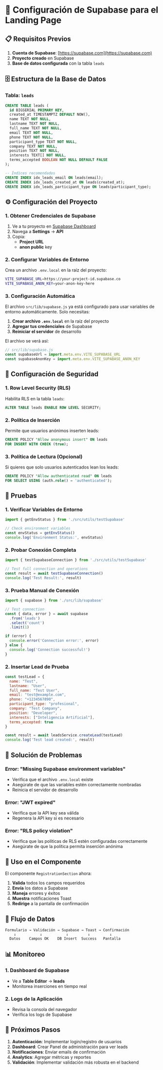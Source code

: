 # 🚀 Configuración de Supabase para el Landing Page

## 📋 Requisitos Previos

1. **Cuenta de Supabase**: [https://supabase.com](https://supabase.com)
2. **Proyecto creado** en Supabase
3. **Base de datos configurada** con la tabla `leads`

## 🗄️ Estructura de la Base de Datos

### Tabla: `leads`

```sql
CREATE TABLE leads (
  id BIGSERIAL PRIMARY KEY,
  created_at TIMESTAMPTZ DEFAULT NOW(),
  name TEXT NOT NULL,
  lastname TEXT NOT NULL,
  full_name TEXT NOT NULL,
  email TEXT NOT NULL,
  phone TEXT NOT NULL,
  participant_type TEXT NOT NULL,
  company TEXT NOT NULL,
  position TEXT NOT NULL,
  interests TEXT[] NOT NULL,
  terms_accepted BOOLEAN NOT NULL DEFAULT FALSE
);

-- Índices recomendados
CREATE INDEX idx_leads_email ON leads(email);
CREATE INDEX idx_leads_created_at ON leads(created_at);
CREATE INDEX idx_leads_participant_type ON leads(participant_type);
```

## ⚙️ Configuración del Proyecto

### 1. Obtener Credenciales de Supabase

1. Ve a tu proyecto en [Supabase Dashboard](https://app.supabase.com)
2. Navega a **Settings** → **API**
3. Copia:
   - **Project URL**
   - **anon public** key

### 2. Configurar Variables de Entorno

Crea un archivo `.env.local` en la raíz del proyecto:

```bash
VITE_SUPABASE_URL=https://your-project-id.supabase.co
VITE_SUPABASE_ANON_KEY=your-anon-key-here
```

### 3. Configuración Automática

El archivo `src/lib/supabase.js` ya está configurado para usar variables de entorno automáticamente. Solo necesitas:

1. **Crear archivo `.env.local`** en la raíz del proyecto
2. **Agregar tus credenciales** de Supabase
3. **Reiniciar el servidor** de desarrollo

El archivo se verá así:

```javascript
// src/lib/supabase.js
const supabaseUrl = import.meta.env.VITE_SUPABASE_URL
const supabaseAnonKey = import.meta.env.VITE_SUPABASE_ANON_KEY
```

## 🔐 Configuración de Seguridad

### 1. Row Level Security (RLS)

Habilita RLS en la tabla `leads`:

```sql
ALTER TABLE leads ENABLE ROW LEVEL SECURITY;
```

### 2. Política de Inserción

Permite que usuarios anónimos inserten leads:

```sql
CREATE POLICY "Allow anonymous insert" ON leads
FOR INSERT WITH CHECK (true);
```

### 3. Política de Lectura (Opcional)

Si quieres que solo usuarios autenticados lean los leads:

```sql
CREATE POLICY "Allow authenticated read" ON leads
FOR SELECT USING (auth.role() = 'authenticated');
```

## 🧪 Pruebas

### 1. Verificar Variables de Entorno

```javascript
import { getEnvStatus } from './src/utils/testSupabase'

// Check environment variables
const envStatus = getEnvStatus()
console.log('Environment Status:', envStatus)
```

### 2. Probar Conexión Completa

```javascript
import { testSupabaseConnection } from './src/utils/testSupabase'

// Test full connection and operations
const result = await testSupabaseConnection()
console.log('Test Result:', result)
```

### 3. Prueba Manual de Conexión

```javascript
import { supabase } from './src/lib/supabase'

// Test connection
const { data, error } = await supabase
  .from('leads')
  .select('count')
  .limit(1)

if (error) {
  console.error('Connection error:', error)
} else {
  console.log('Connection successful!')
}
```

### 2. Insertar Lead de Prueba

```javascript
const testLead = {
  name: "Test",
  lastname: "User",
  full_name: "Test User",
  email: "test@example.com",
  phone: "+1234567890",
  participant_type: "profesional",
  company: "Test Company",
  position: "Developer",
  interests: ["Inteligencia Artificial"],
  terms_accepted: true
}

const result = await leadsService.createLead(testLead)
console.log('Test lead created:', result)
```

## 🚨 Solución de Problemas

### Error: "Missing Supabase environment variables"
- Verifica que el archivo `.env.local` existe
- Asegúrate de que las variables estén correctamente nombradas
- Reinicia el servidor de desarrollo

### Error: "JWT expired"
- Verifica que la API key sea válida
- Regenera la API key si es necesario

### Error: "RLS policy violation"
- Verifica que las políticas de RLS estén configuradas correctamente
- Asegúrate de que la política permita inserción anónima

## 📱 Uso en el Componente

El componente `RegistrationSection` ahora:

1. **Valida** todos los campos requeridos
2. **Envía** los datos a Supabase
3. **Maneja** errores y éxitos
4. **Muestra** notificaciones Toast
5. **Redirige** a la pantalla de confirmación

## 🔄 Flujo de Datos

```
Formulario → Validación → Supabase → Toast → Confirmación
    ↓           ↓           ↓         ↓         ↓
  Datos    Campos OK    DB Insert  Success   Pantalla
```

## 📊 Monitoreo

### 1. Dashboard de Supabase
- Ve a **Table Editor** → **leads**
- Monitorea inserciones en tiempo real

### 2. Logs de la Aplicación
- Revisa la consola del navegador
- Verifica los logs de Supabase

## 🎯 Próximos Pasos

1. **Autenticación**: Implementar login/registro de usuarios
2. **Dashboard**: Crear Panel de administración para ver leads
3. **Notificaciones**: Enviar emails de confirmación
4. **Analytics**: Agregar métricas y reportes
5. **Validación**: Implementar validación más robusta en el backend

